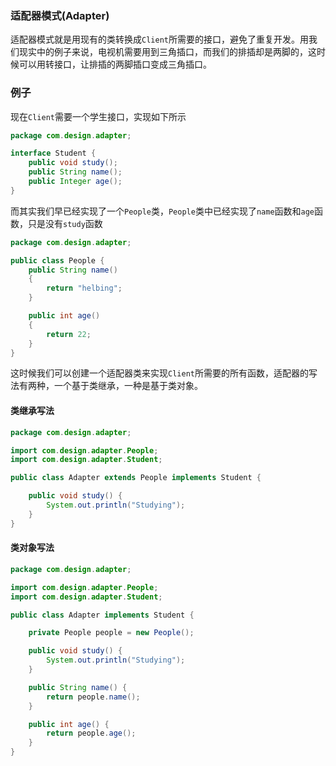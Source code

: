 ### 适配器模式(Adapter)

适配器模式就是用现有的类转换成`Client`所需要的接口，避免了重复开发。用我们现实中的例子来说，电视机需要用到三角插口，而我们的排插却是两脚的，这时候可以用转接口，让排插的两脚插口变成三角插口。

### 例子

现在`Client`需要一个学生接口，实现如下所示

```java
package com.design.adapter;

interface Student {
    public void study();
    public String name();
    public Integer age();
}
```

而其实我们早已经实现了一个`People`类，`People`类中已经实现了`name`函数和`age`函数，只是没有`study`函数

```java
package com.design.adapter;

public class People {
    public String name()
    {
        return "helbing";
    }

    public int age()
    {
        return 22;
    }
}
```

这时候我们可以创建一个适配器类来实现`Client`所需要的所有函数，适配器的写法有两种，一个基于类继承，一种是基于类对象。

#### 类继承写法

```java
package com.design.adapter;

import com.design.adapter.People;
import com.design.adapter.Student;

public class Adapter extends People implements Student {

    public void study() {
        System.out.println("Studying");
    }
}
```

#### 类对象写法

```java
package com.design.adapter;

import com.design.adapter.People;
import com.design.adapter.Student;

public class Adapter implements Student {

    private People people = new People();

    public void study() {
        System.out.println("Studying");
    }

    public String name() {
        return people.name();
    }

    public int age() {
        return people.age();
    }
}
```

